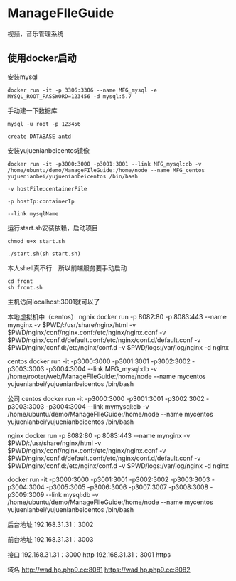 # ManageFIleGuide
视频，音乐管理系统

## 使用docker启动

安装mysql  

    docker run -it -p 3306:3306 --name MFG_mysql -e MYSQL_ROOT_PASSWORD=123456 -d mysql:5.7

手动建一下数据库


    mysql -u root -p 123456

    create DATABASE antd

安装yujuenianbeicentos镜像  

    docker run -it -p3000:3000 -p3001:3001 --link MFG_mysql:db -v /home/ubuntu/demo/ManageFIleGuide:/home/node --name MFG_centos yujuenianbei/yujuenianbeicentos /bin/bash

    -v hostFile:centainerFile

    -p hostIp:containerIp

    --link mysqlName

运行start.sh安装依赖，启动项目

    chmod u+x start.sh

    ./start.sh(sh start.sh)

本人shell真不行　所以前端服务要手动启动　 

    cd front
    sh front.sh

主机访问localhost:3001就可以了


本地虚拟机中（centos）
ngnix
docker run -p 8082:80 -p 8083:443 --name mynginx -v $PWD/:/usr/share/nginx/html -v $PWD/nginx/conf/nginx.conf:/etc/nginx/nginx.conf -v $PWD/nginx/conf.d/default.conf:/etc/nginx/conf.d/default.conf -v $PWD/nginx/conf.d:/etc/nginx/conf.d -v $PWD/logs:/var/log/nginx -d nginx

centos
docker run -it -p3000:3000 -p3001:3001 -p3002:3002 -p3003:3003 -p3004:3004 --link MFG_mysql:db -v /home/rooter/web/ManageFIleGuide:/home/node --name mycentos yujuenianbei/yujuenianbeicentos /bin/bash

公司
centos
docker run -it -p3000:3000 -p3001:3001 -p3002:3002 -p3003:3003 -p3004:3004 --link mymysql:db -v /home/ubuntu/demo/ManageFIleGuide:/home/node --name mycentos yujuenianbei/yujuenianbeicentos /bin/bash

nginx
docker run -p 8082:80 -p 8083:443 --name mynginx -v $PWD/:/usr/share/nginx/html -v $PWD/nginx/conf/nginx.conf:/etc/nginx/nginx.conf -v $PWD/nginx/conf.d/default.conf:/etc/nginx/conf.d/default.conf -v $PWD/nginx/conf.d:/etc/nginx/conf.d -v $PWD/logs:/var/log/nginx -d nginx

docker run -it -p3000:3000 -p3001:3001 -p3002:3002 -p3003:3003 -p3004:3004 -p3005:3005 -p3006:3006 -p3007:3007 -p3008:3008 -p3009:3009 --link mysql:db -v /home/ubuntu/demo/ManageFIleGuide:/home/node --name mycentos yujuenianbei/yujuenianbeicentos /bin/bash

后台地址
192.168.31.31：3002

前台地址
192.168.31.31：3003

接口
192.168.31.31：3000 http
192.168.31.31：3001 https

域名
http://wad.hp.php9.cc:8081
https://wad.hp.php9.cc:8082
